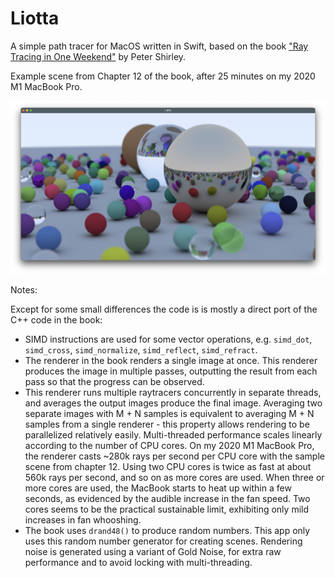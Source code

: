 # Liotta

A simple path tracer for MacOS written in Swift, based on the book ["Ray Tracing in One Weekend"](https://github.com/RayTracing/raytracing.github.io) by Peter Shirley. 

Example scene from Chapter 12 of the book, after 25 minutes on my 2020 M1 MacBook Pro.

![](Images/Chapter12-1600x800-multithread.jpg)

Notes:

Except for some small differences the code is is mostly a direct port of the C++ code in the book:

* SIMD instructions are used for some vector operations, e.g. `simd_dot`, `simd_cross`, `simd_normalize`, `simd_reflect`, `simd_refract`.
* The renderer in the book renders a single image at once. 
This renderer produces the image in multiple passes, outputting the result from each pass so that the progress can be observed.
* This renderer runs multiple raytracers concurrently in separate threads, and averages the output images  produce the final image.
Averaging two separate images with M + N samples is equivalent to averaging M + N samples from a single renderer - this property allows rendering to be parallelized relatively easily. 
Multi-threaded performance scales linearly according to the number of CPU cores.
On my 2020 M1 MacBook Pro, the renderer casts ~280k rays per second per CPU core with the sample scene from chapter 12.
Using two CPU cores is twice as fast at about 560k rays per second, and so on as more cores are used.
When three or more cores are used, the MacBook starts to heat up within a few seconds, as evidenced by the audible increase in the fan speed.
Two cores seems to be the practical sustainable limit, exhibiting only mild increases in fan whooshing.
* The book uses `drand48()` to produce random numbers.
This app only uses this random number generator for creating scenes.
Rendering noise is generated using a variant of Gold Noise, for extra raw performance and to avoid locking with multi-threading.  
  
